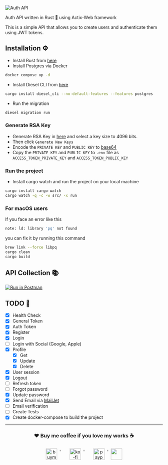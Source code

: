
![Auth API](https://github.com/lazycatlabs/auth_api/assets/1531684/4911962d-e8a2-49e3-a615-17edfa8ea913)

Auth API written in Rust 🦀 using Actix-Web framework

This is a simple API that allows you to create users and authenticate them using JWT tokens.

## Installation ⚙️

- Install Rust from [here](https://www.rust-lang.org/tools/install)
- Install Postgres via Docker
```bash
docker compose up -d
```
- Install Diesel CLI from [here](https://diesel.rs/guides/getting-started/)
```bash
cargo install diesel_cli --no-default-features --features postgres
```

- Run the migration

```bash
diesel migration run
```

### Generate RSA Key

- Generate RSA Key in [here](https://travistidwell.com/jsencrypt/demo/) and select a key size to 4096 bits.
- Then click `Generate New Keys`
- Encode the `PRIVATE KEY` and `PUBLIC KEY` to [base64](https://www.base64encode.org/)
- Copy the `PRIVATE KEY` and `PUBLIC KEY` to `.env` file as `ACCESS_TOKEN_PRIVATE_KEY` and `ACCESS_TOKEN_PUBLIC_KEY`

### Run the project
- Install cargo watch and run the project on your local machine

```bash
cargo install cargo-watch
cargo watch -q -c -w src/ -x run
```

### For macOS users
If you face an error like this

```bash
note: ld: library 'pq' not found
```
you can fix it by running this command
```bash
brew link --force libpq
cargo clean
cargo build
```

## API Collection 📚
[![Run in Postman](https://run.pstmn.io/button.svg)](https://documenter.getpostman.com/view/27178159/2s9YXe8jwf)

## TODO 📝

- [x] Health Check
- [x] General Token
- [x] Auth Token
- [x] Register
- [x] Login
- [ ] Login with Social (Google, Apple)
- [x] Profile
    - [x] Get
    - [x] Update
    - [x] Delete
- [x] User session
- [x] Logout
- [ ] Refresh token
- [ ] Forgot password
- [x] Update password
- [x] Send Email via [MailJet](https://app.mailjet.com)
- [ ] Email verification
- [ ] Create Tests
- [x] Create docker-compose to build the project

---
<h3 align="center">❤️ Buy me coffee if you love my works ☕️</h3>
<p align="center">
  <a href="https://www.buymeacoffee.com/Lzyct" target="_blank">
    <img src="https://www.buymeacoffee.com/assets/img/guidelines/download-assets-sm-2.svg" alt="buymeacoffe" style="vertical-align:top; margin:8px" height="36">
  </a>&nbsp;&nbsp;&nbsp;&nbsp;
   <a href="https://ko-fi.com/Lzyct" target="_blank">
    <img src="https://help.ko-fi.com/system/photos/3604/0095/9793/logo_circle.png" alt="ko-fi" style="vertical-align:top; margin:8px" height="36">
  </a>&nbsp;&nbsp;&nbsp;&nbsp;
  <a href="https://paypal.me/ukieTux" target="_blank">
    <img src="https://blog.zoom.us/wp-content/uploads/2019/08/paypal.png" alt="paypal" style="vertical-align:top; margin:8px" height="36">
  </a>
  <a href="https://saweria.co/Lzyct" target="_blank">
   <img src="https://1.bp.blogspot.com/-7OuHSxaNk6A/X92QPg8L9kI/AAAAAAAAG0E/lUzKf_uuVP8jCqvXpA7juh_l-TfK2jnbwCLcBGAsYHQ/s16000/SAWERIA.webp" style="vertical-align:top; margin:8px" height="36">
  </a>
</p>
<br><br>
